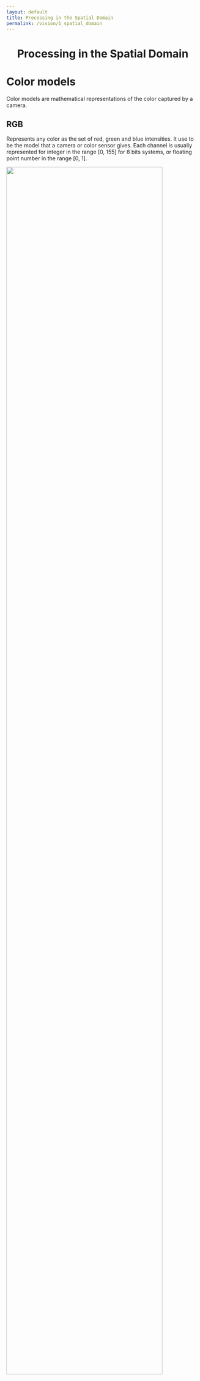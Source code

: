 ```yaml
---
layout: default
title: Processing in the Spatial Domain
permalink: /vision/1_spatial_domain
---
```


<h1 style="text-align: center;">Processing in the Spatial Domain</h1>

# Color models

Color models are mathematical representations of the color captured by a camera.

## RGB

Represents any color as the set of red, green and blue intensities. It use to be the model that a camera or color sensor gives. Each channel is usually represented for integer in the range [0, 155] for 8 bits systems, or floating point number in the range [0, 1].

<div class="picture">
  <img style="width:90%;" src ="/cstopics/assets/img/vision/1_rgb_cube.png" />
  <div>RGB cube. (https://commons.wikimedia.org/wiki/File:RGB_color_cube.svg)</div>
</div>

Examples:

<p style="background-color:rgb(0, 0, 0);">rgb(0, 0, 0)</p>
<p style="background-color:rgb(255, 0, 0);">rgb(255, 0, 0)</p>
<p style="background-color:rgb(0, 255, 0);">rgb(0, 255, 0)</p>
<p style="background-color:rgb(0, 0, 255);">rgb(0, 0, 255)</p>
<p style="background-color:rgb(255, 255, 0);">rgb(255, 255, 0)</p>
<p style="background-color:rgb(255, 0, 255);">rgb(255, 0, 255)</p>
<p style="background-color:rgb(0, 255, 255);">rgb(0, 255, 255)</p>
<p style="background-color:rgb(255, 255, 255);">rgb(255, 255, 255)</p>

## HSV and HSL

***Hue, Saturation, Value*** model and ***Hue, Saturation, Lightness*** models represents the color with the corresponding components.  

<div class="picture">
  <img style="width:60%;" src ="/cstopics/assets/img/vision/1_hls_hsv.png" />
  <div>HSL and HSV representations. (https://en.wikipedia.org/wiki/Color_model)</div>
</div>

Examples:

<p style="background-color:hsl(0, 100%, 0%);">hsl(0, 100%, 0%)</p>
<p style="background-color:hsl(0, 100%, 25%);">hsl(0, 100%, 25%)</p>
<p style="background-color:hsl(0, 100%, 50%);">hsl(0, 100%, 50%)</p>
<p style="background-color:hsl(0, 100%, 75%);">hsl(0, 100%, 75%)</p>
<p style="background-color:hsl(0, 100%, 100%);">hsl(0, 100%, 100%)</p>

<p style="background-color:hsl(120, 100%, 0%);">hsl(120, 100%, 0%)</p>
<p style="background-color:hsl(120, 100%, 25%);">hsl(120, 100%, 25%)</p>
<p style="background-color:hsl(120, 100%, 50%);">hsl(120, 100%, 50%)</p>
<p style="background-color:hsl(120, 100%, 75%);">hsl(120, 100%, 75%)</p>
<p style="background-color:hsl(120, 100%, 100%);">hsl(120, 100%, 100%)</p>

<p style="background-color:hsl(240, 100%, 0%);">hsl(240, 100%, 0%)</p>
<p style="background-color:hsl(240, 100%, 25%);">hsl(240, 100%, 25%)</p>
<p style="background-color:hsl(240, 100%, 50%);">hsl(240, 100%, 50%)</p>
<p style="background-color:hsl(240, 100%, 75%);">hsl(240, 100%, 75%)</p>
<p style="background-color:hsl(240, 100%, 100%);">hsl(240, 100%, 100%)</p>

## YUV

<div class="picture">
  <img style="width:40%;" src ="/cstopics/assets/img/vision/1_YUV.png" />
  <div>YUV representation with Y=0.5 (https://es.wikipedia.org/wiki/YUV)</div>
</div>

<div class="picture">
  <img style="width:40%;" src ="/cstopics/assets/img/vision/1_YUV0.png" />
  <div>YUV representation with Y=0.0</div>
</div>

<div class="picture">
  <img style="width:40%;" src ="/cstopics/assets/img/vision/1_YUV1.png" />
  <div>YUV representation with Y=1.0</div>
</div>

# Point Operators

Point operators (or point processes) are the simplest way to process image. The result of these operators is calculated from the corresponding pixel in the original image. The point operators produces pixels tranforms, that can be denoted as:

<img class="eq" src="https://latex.codecogs.com/gif.latex?
  g(\mathbf{x})=h(f(\mathbf{x}))
"/>

or:

<img class="eq" src="https://latex.codecogs.com/gif.latex?
  g(\mathbf{x})=h(f_0(\mathbf{x}), f_1(\mathbf{x}), ...)
"/>

Where ***x*** is the pixel location *(i,j)*, *g* is the output image and *f(f)* is the input images.

### Brightness and contrast

The commonly transformation is:

<img class="eq" src="https://latex.codecogs.com/gif.latex?
  g(\mathbf{x})=af(\mathbf{x})+b
"/>

Whose parameters are:

* ***a***: gain, that controls *contrast*.
* ***b***: bias, that controls *brightness*.

Examples:

<div class="picture">
  <img style="width:50%;" src ="/cstopics/assets/img/vision/1_linear1.png" />
  <div>Original image.</div>
</div>

<div class="picture">
  <img style="width:50%;" src ="/cstopics/assets/img/vision/1_linear2.png" />
  <div>alpha = 1.0, beta = 70.0</div>
</div>

<div class="picture">
  <img style="width:50%;" src ="/cstopics/assets/img/vision/1_linear3.png" />
  <div>alpha = 1.5, beta = 0.0</div>
</div>

<div class="picture">
  <img style="width:50%;" src ="/cstopics/assets/img/vision/1_linear4.png" />
  <div>alpha = 2.0, beta = -50.0</div>
</div>

The parameters can depend on the ***x*** location:
<p style="background-color:hsl(240, 100%, 100%);">hsl(240, 100%, 100%)</p>
<img class="eq" src="https://latex.codecogs.com/gif.latex?
  g(\mathbf{x}) = a(\mathbf{x})f(\mathbf{x})+b(\mathbf{x})
"/>

Example:

<div class="picture">
  <img style="width:50%;" src ="/cstopics/assets/img/vision/1_linear5.png" />
  <div>Alpha goes from 1 to 0 as y increases.</div>
</div>

As this is a linear transformation, the superposition principle is satisfied:

<img class="eq" src="https://latex.codecogs.com/gif.latex?
  h(f_0+f_1) = h(f_0) + h(f_1)
"/>

### Blend

It is used to miColor transformsx two images:

<img class="eq" src="https://latex.codecogs.com/gif.latex?
  g(\mathbf{x}) = (1-\alpha)f_0(\mathbf{x})+\alpha f_1(\mathbf{x})
"/>

Where &alpha; goes from 0 to 1.

Example:

<div class="picture">
  <img style="width:70%;" src ="/cstopics/assets/img/vision/1_blend1.png" />
  <div>alpha=0.25</div>
</div>

<div class="picture">
  <img style="width:70%;" src ="/cstopics/assets/img/vision/1_blend2.png" />
  <div>alpha=0.5</div>
</div>

<div class="picture">
  <img style="width:70%;" src ="/cstopics/assets/img/vision/1_blend3.png" />
  <div>alpha=0.75</div>
</div>

<div class="picture">
  <img style="width:30%;" src ="/cstopics/assets/img/vision/1_blend4.png" />
  <div>Alpha changes with x</div>
</div>

### Gamma correction

Used to invert the gamma mapping applied by some cameras:

<img class="eq" src="https://latex.codecogs.com/gif.latex?
  g(\mathbf{x}) = f(\mathbf{x})^{\frac{1}{\gamma}}
"/>

<div class="picture">
  <img style="width:60%;" src ="/cstopics/assets/img/vision/1_gamma_curve.png" />
  <div>gamma=[1.0, 0.8, 2.2]</div>
</div>

When input image *f* is normalized in the range *[0, 1]*.

Example:

<div class="picture">
  <img style="width:70%;" src ="/cstopics/assets/img/vision/1_gamma.png" />
  <div>gamma=[1.0, 0.8, 2.2]</div>
</div>

### Negative

Output is:

<img class="eq" src="https://latex.codecogs.com/gif.latex?
  g(\mathbf{x}) = L-f(\mathbf{x})-1
"/>

Example:

<div class="picture">
  <img style="width:30%;" src ="/cstopics/assets/img/vision/1_negative.png" />
  <div>gamma=[1.0, 0.8, 2.2]</div>
</div>

## Color transforms

When you think about adding brightness to a color image, the first operation you could apply is to add a specific value to all the channels. Let's with the following color:

<p style="background-color:rgb(123, 66, 163); color: white;">rgb(123, 66, 163)</p>

Adding 50 to each channel, you get:

<p style="background-color:rgb(173, 116, 213); color: white;">rgb(173, 116, 213)</p>

In both cases, you could convert to HSV or HSL models [here](https://www.rapidtables.com/convert/color/rgb-to-hsv.html), and check that the Hue value is the same, and the Saturation and Value or Lightness change, if you want to change just one of them, you sould convert to HSV or HSL models, change the specific value, and return to RGB again.

<img class="eq" src="https://latex.codecogs.com/gif.latex?
  rgb(123, 66, 163) = hsv(275°, 59.5\%, 63.9\%)
"/>

Adding 30 to saturation, you get:

<p style="background-color:rgb(102, 17, 163); color: white;">rgb(102, 17, 163)</p>

And adding 30 to value, you get:

<p style="background-color:rgb(180, 97, 239); color: white;">rgb(180, 97, 239)</p>

Image example:

<div class="picture">
  <img style="width:70%;" src ="/cstopics/assets/img/vision/1_rgb_linear.png" />
  <div>alpha=1.0, beta=50</div>
</div>

# References

* [Gonzalez02] Gonzalez R. C., Woods R. E. Digital Image Processing. 2nd Ed. Prentice Hall. 2002.
